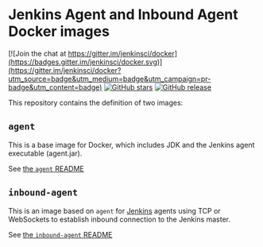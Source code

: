 # Jenkins Agent and Inbound Agent Docker images

[![Join the chat at https://gitter.im/jenkinsci/docker](https://badges.gitter.im/jenkinsci/docker.svg)](https://gitter.im/jenkinsci/docker?utm_source=badge&utm_medium=badge&utm_campaign=pr-badge&utm_content=badge)
[![GitHub stars](https://img.shields.io/github/stars/jenkinsci/docker-agent?label=GitHub%20stars)](https://github.com/jenkinsci/docker-agent)
[![GitHub release](https://img.shields.io/github/release/jenkinsci/docker-agent.svg?label=changelog)](https://github.com/jenkinsci/docker-agent/releases/latest)

This repository contains the definition of two images:

## `agent`
This is a base image for Docker, which includes JDK and the Jenkins agent executable (agent.jar).

See [the `agent` README](./README_agent.md)

## `inbound-agent`
This is an image based on `agent` for [Jenkins](https://jenkins.io) agents using TCP or WebSockets to establish inbound connection to the Jenkins master.

See [the `inbound-agent` README](./README_inbound-agent.md)
